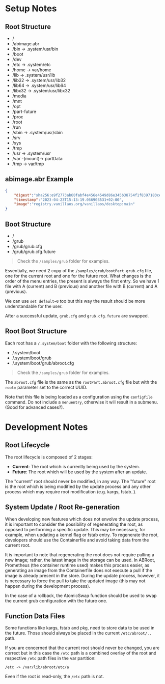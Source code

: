 # Setup Notes

## Root Structure

- /
- /abimage.abr
- /bin -> .system/usr/bin
- /boot
- /dev
- /etc -> .system/etc
- /home -> var/home
- /lib -> .system/usr/lib
- /lib32 -> .system/usr/lib32
- /lib64 -> .system/usr/lib64
- /libx32 -> .system/usr/libx32
- /media
- /mnt
- /opt
- /part-future
- /proc
- /root
- /run
- /sbin -> .system/usr/sbin
- /srv
- /sys
- /tmp
- /usr -> .system/usr
- /var -(mount)-> partData
- /tmp -> var/tmp

## abimage.abr Example

```json
{
    "digest":"sha256:e9f2773ab60fabf4e456e4549d86e345b38754f1f8397183ce4dc28d52bab66e",
    "timestamp":"2023-04-23T15:13:19.066903531+02:00",
    "image":"registry.vanillaos.org/vanillaos/desktop:main"
}
```

## Boot Structure

- /
- /grub
- /grub/grub.cfg
- /grub/grub.cfg.future

> Check the `/samples/grub` folder for examples.

Essentially, we need 2 copy of the `/samples/grub/bootPart.grub.cfg` file,
one for the current root and one for the future root. What changes is the
order of the menu entries, the present is always the first entry. So we
have 1 file with A (current) and B (previous) and another file with 
B (current) and A (previous).

We can use `set default=0` too but this way the result should be more
understandable for the user.

After a successful update, `grub.cfg` and `grub.cfg.future` are swapped.

## Root Boot Structure

Each root has a `/.system/boot` folder with the following structure:

- /.system/boot
- /.system/boot/grub
- /.system/boot/grub/abroot.cfg

> Check the `/samples/grub` folder for examples.

The `abroot.cfg` file is the same as the `rootPart.abroot.cfg` file but
with the `root=` parameter set to the correct UUID.

Note that this file is being loaded as a configuration using the `configfile`
command. Do not include a `menuentry`, otherwise it will result in
a submenu. (Good for advanced cases?).

# Development Notes

## Root Lifecycle

The root lifecycle is composed of 2 stages: 

- **Current**: The root which is currently being used by the system.
- **Future**: The root which will be used by the system after an update.

The "current" root should never be modified, in any way. The "future" root is
the root which is being modified by the update process and any other process
which may require root modification (e.g. kargs, fstab..).

## System Update / Root Re-generation

When developing new features which does not envolve the update process, it is 
important to consider the possibility of regenerating the root, as opposed to 
performing a specific update. This may be necessary, for example, when updating 
a kernel flag or fstab entry. To regenerate the root, developers should use the 
Containerfile and avoid taking data from the current root.

It is important to note that regenerating the root does not require pulling a 
new image; rather, the latest image in the storage can be used. In ABRoot, 
Prometheus (the container runtime used) makes this process easier, as 
generating an image from the Containerfile does not execute a pull if the image 
is already present in the store. During the update process, however, it is 
necessary to force the pull to take the updated image (this may not happen
during the development process).

In the case of a rollback, the AtomicSwap function should be used to swap the 
current grub configuration with the future one.

## Function Data Files

Some functions like kargs, fstab and pkg, need to store data to be used in the
future. Those should always be placed in the current `/etc/abroot/..` path.

If you are concerned that the current root should never be changed, you are 
correct but in this case the `/etc` path is a combined overlay of the root and 
respective `/etc` path files in the var partition:

```
/etc -> /var/lib/abroot/etc/a
```

Even if the root is read-only, the `/etc` path is not.
